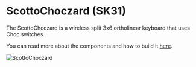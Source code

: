 # ScottoChoczard (SK31)

The ScottoChoczard is a wireless split 3x6 ortholinear keyboard that uses Choc switches.

You can read more about the components and how to build it [here](https://scottokeebs.com/blogs/keyboards/scottochoczard-handwired-keyboard).

![ScottoChoczard](https://github.com/user-attachments/assets/d88b95c2-a206-4dab-81b8-61e1a66bc466)
